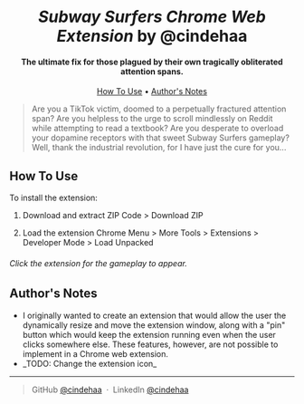 <h1 align="center">
  <br>
  <i>Subway Surfers Chrome Web Extension</i> by @cindehaa
  <br>
</h1>

<h4 align="center">The ultimate fix for those plagued by their own tragically obliterated attention spans.</h4>

<p align="center">
  <a href="#how-to-use">How To Use</a> • 
  <a href="#authors-notes">Author's Notes</a> 
</p>

> Are you a TikTok victim, doomed to a perpetually fractured attention span? Are you helpless to the urge to scroll mindlessly on Reddit while attempting to read a textbook? Are you desperate to overload your dopamine receptors with that sweet Subway Surfers gameplay? Well, thank the industrial revolution, for I have just the cure for you...

## How To Use

To install the extension:
1. Download and extract ZIP
Code > Download ZIP

2. Load the extension
Chrome Menu > More Tools > Extensions > Developer Mode > Load Unpacked 

###### Click the extension for the gameplay to appear.

## Author's Notes

<ul>
  <li>I originally wanted to create an extension that would allow the user the dynamically resize and move the extension window, along with a "pin" button which would keep the extension running even when the user clicks somewhere else. These features, however, are not possible to implement in a Chrome web extension.</li>
  <li>_TODO: Change the extension icon_
</ul>

---

> GitHub [@cindehaa](https://github.com/cindehaa) &nbsp;&middot;&nbsp;
> LinkedIn [@cindehaa](https://www.linkedin.com/in/cindehaa/)
